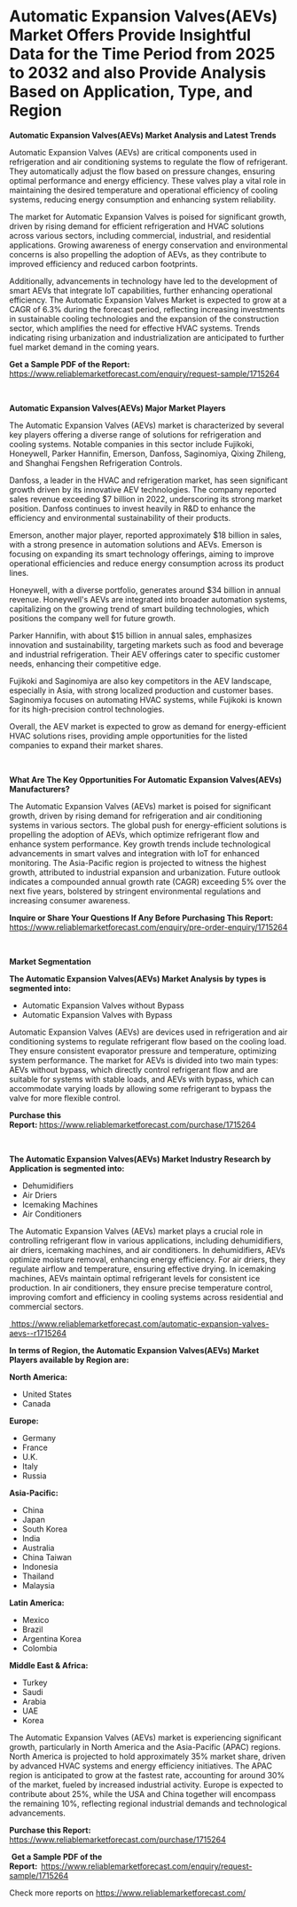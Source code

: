<p><h1>Automatic Expansion Valves(AEVs) Market Offers Provide Insightful Data for the Time Period from 2025 to 2032 and also Provide Analysis Based on Application, Type, and Region</h1></p><p><strong>Automatic Expansion Valves(AEVs) Market Analysis and Latest Trends</strong></p>
<p><p>Automatic Expansion Valves (AEVs) are critical components used in refrigeration and air conditioning systems to regulate the flow of refrigerant. They automatically adjust the flow based on pressure changes, ensuring optimal performance and energy efficiency. These valves play a vital role in maintaining the desired temperature and operational efficiency of cooling systems, reducing energy consumption and enhancing system reliability.</p><p>The market for Automatic Expansion Valves is poised for significant growth, driven by rising demand for efficient refrigeration and HVAC solutions across various sectors, including commercial, industrial, and residential applications. Growing awareness of energy conservation and environmental concerns is also propelling the adoption of AEVs, as they contribute to improved efficiency and reduced carbon footprints.</p><p>Additionally, advancements in technology have led to the development of smart AEVs that integrate IoT capabilities, further enhancing operational efficiency. The Automatic Expansion Valves Market is expected to grow at a CAGR of 6.3% during the forecast period, reflecting increasing investments in sustainable cooling technologies and the expansion of the construction sector, which amplifies the need for effective HVAC systems. Trends indicating rising urbanization and industrialization are anticipated to further fuel market demand in the coming years.</p></p>
<p><strong>Get a Sample PDF of the Report:&nbsp;</strong> <a href="https://www.reliablemarketforecast.com/enquiry/request-sample/1715264?utm_campaign=1102&utm_medium=2&utm_source=Github&utm_content=ia&utm_term=12012025&utm_id=automatic-expansion-valvesaevs">https://www.reliablemarketforecast.com/enquiry/request-sample/1715264</a></p>
<p>&nbsp;</p>
<p><strong>Automatic Expansion Valves(AEVs) Major Market Players</strong></p>
<p><p>The Automatic Expansion Valves (AEVs) market is characterized by several key players offering a diverse range of solutions for refrigeration and cooling systems. Notable companies in this sector include Fujikoki, Honeywell, Parker Hannifin, Emerson, Danfoss, Saginomiya, Qixing Zhileng, and Shanghai Fengshen Refrigeration Controls.</p><p>Danfoss, a leader in the HVAC and refrigeration market, has seen significant growth driven by its innovative AEV technologies. The company reported sales revenue exceeding $7 billion in 2022, underscoring its strong market position. Danfoss continues to invest heavily in R&D to enhance the efficiency and environmental sustainability of their products.</p><p>Emerson, another major player, reported approximately $18 billion in sales, with a strong presence in automation solutions and AEVs. Emerson is focusing on expanding its smart technology offerings, aiming to improve operational efficiencies and reduce energy consumption across its product lines.</p><p>Honeywell, with a diverse portfolio, generates around $34 billion in annual revenue. Honeywell's AEVs are integrated into broader automation systems, capitalizing on the growing trend of smart building technologies, which positions the company well for future growth.</p><p>Parker Hannifin, with about $15 billion in annual sales, emphasizes innovation and sustainability, targeting markets such as food and beverage and industrial refrigeration. Their AEV offerings cater to specific customer needs, enhancing their competitive edge.</p><p>Fujikoki and Saginomiya are also key competitors in the AEV landscape, especially in Asia, with strong localized production and customer bases. Saginomiya focuses on automating HVAC systems, while Fujikoki is known for its high-precision control technologies.</p><p>Overall, the AEV market is expected to grow as demand for energy-efficient HVAC solutions rises, providing ample opportunities for the listed companies to expand their market shares.</p></p>
<p>&nbsp;</p>
<p><strong>What Are The Key Opportunities For Automatic Expansion Valves(AEVs) Manufacturers?</strong></p>
<p><p>The Automatic Expansion Valves (AEVs) market is poised for significant growth, driven by rising demand for refrigeration and air conditioning systems in various sectors. The global push for energy-efficient solutions is propelling the adoption of AEVs, which optimize refrigerant flow and enhance system performance. Key growth trends include technological advancements in smart valves and integration with IoT for enhanced monitoring. The Asia-Pacific region is projected to witness the highest growth, attributed to industrial expansion and urbanization. Future outlook indicates a compounded annual growth rate (CAGR) exceeding 5% over the next five years, bolstered by stringent environmental regulations and increasing consumer awareness.</p></p>
<p><strong>Inquire or Share Your Questions If Any Before Purchasing This Report:</strong> <a href="https://www.reliablemarketforecast.com/enquiry/pre-order-enquiry/1715264?utm_campaign=1102&utm_medium=2&utm_source=Github&utm_content=ia&utm_term=12012025&utm_id=automatic-expansion-valvesaevs">https://www.reliablemarketforecast.com/enquiry/pre-order-enquiry/1715264</a></p>
<p>&nbsp;</p>
<p><strong>Market Segmentation</strong></p>
<p><strong>The Automatic Expansion Valves(AEVs) Market Analysis by types is segmented into:</strong></p>
<p><ul><li>Automatic Expansion Valves without Bypass</li><li>Automatic Expansion Valves with Bypass</li></ul></p>
<p><p>Automatic Expansion Valves (AEVs) are devices used in refrigeration and air conditioning systems to regulate refrigerant flow based on the cooling load. They ensure consistent evaporator pressure and temperature, optimizing system performance. The market for AEVs is divided into two main types: AEVs without bypass, which directly control refrigerant flow and are suitable for systems with stable loads, and AEVs with bypass, which can accommodate varying loads by allowing some refrigerant to bypass the valve for more flexible control.</p></p>
<p><strong>Purchase this Report:&nbsp;</strong><a href="https://www.reliablemarketforecast.com/purchase/1715264?utm_campaign=1102&utm_medium=2&utm_source=Github&utm_content=ia&utm_term=12012025&utm_id=automatic-expansion-valvesaevs">https://www.reliablemarketforecast.com/purchase/1715264</a></p>
<p>&nbsp;</p>
<p><strong>The Automatic Expansion Valves(AEVs) Market Industry Research by Application is segmented into:</strong></p>
<p><ul><li>Dehumidifiers</li><li>Air Driers</li><li>Icemaking Machines</li><li>Air Conditioners</li></ul></p>
<p><p>The Automatic Expansion Valves (AEVs) market plays a crucial role in controlling refrigerant flow in various applications, including dehumidifiers, air driers, icemaking machines, and air conditioners. In dehumidifiers, AEVs optimize moisture removal, enhancing energy efficiency. For air driers, they regulate airflow and temperature, ensuring effective drying. In icemaking machines, AEVs maintain optimal refrigerant levels for consistent ice production. In air conditioners, they ensure precise temperature control, improving comfort and efficiency in cooling systems across residential and commercial sectors.</p></p>
<p><a href="https://www.reliablemarketforecast.com/automatic-expansion-valves-aevs--r1715264?utm_campaign=1102&utm_medium=2&utm_source=Github&utm_content=ia&utm_term=12012025&utm_id=automatic-expansion-valvesaevs">&nbsp;https://www.reliablemarketforecast.com/automatic-expansion-valves-aevs--r1715264</a></p>
<p><strong>In terms of Region, the Automatic Expansion Valves(AEVs) Market Players available by Region are:</strong></p>
<p>
    <p> <strong> North America: </strong>
        <ul>
            <li>United States</li>
            <li>Canada</li>
        </ul>
        </p> 
    <p> <strong> Europe: </strong>
        <ul>
            <li>Germany</li>
            <li>France</li>
            <li>U.K.</li>
            <li>Italy</li>
            <li>Russia</li>
        </ul>
        </p> 
    <p> <strong> Asia-Pacific: </strong>
        <ul>
            <li>China</li>
            <li>Japan</li>
            <li>South Korea</li>
            <li>India</li>
            <li>Australia</li>
            <li>China Taiwan</li>
            <li>Indonesia</li>
            <li>Thailand</li>
            <li>Malaysia</li>
        </ul>
        </p> 
    <p> <strong> Latin America: </strong>
        <ul>
            <li>Mexico</li>
            <li>Brazil</li>
            <li>Argentina Korea</li>
            <li>Colombia</li>
        </ul>
        </p> 
    <p> <strong> Middle East & Africa: </strong>
        <ul>
            <li>Turkey</li>
            <li>Saudi</li>
            <li>Arabia</li>
            <li>UAE</li>
            <li>Korea</li>
        </ul>
    </p>
    </p>
<p><p>The Automatic Expansion Valves (AEVs) market is experiencing significant growth, particularly in North America and the Asia-Pacific (APAC) regions. North America is projected to hold approximately 35% market share, driven by advanced HVAC systems and energy efficiency initiatives. The APAC region is anticipated to grow at the fastest rate, accounting for around 30% of the market, fueled by increased industrial activity. Europe is expected to contribute about 25%, while the USA and China together will encompass the remaining 10%, reflecting regional industrial demands and technological advancements.</p></p>
<p><strong>Purchase this Report: </strong><a href="https://www.reliablemarketforecast.com/purchase/1715264?utm_campaign=1102&utm_medium=2&utm_source=Github&utm_content=ia&utm_term=12012025&utm_id=automatic-expansion-valvesaevs">https://www.reliablemarketforecast.com/purchase/1715264</a></p>
<p>&nbsp;<strong>Get a Sample PDF of the Report:&nbsp;&nbsp;</strong><a href="https://www.reliablemarketforecast.com/enquiry/request-sample/1715264?utm_campaign=1102&utm_medium=2&utm_source=Github&utm_content=ia&utm_term=12012025&utm_id=automatic-expansion-valvesaevs">https://www.reliablemarketforecast.com/enquiry/request-sample/1715264</a></p>
<p><strong></strong></p>
<p>Check more reports on <a href="https://www.reliablemarketforecast.com/?utm_campaign=1102&utm_medium=2&utm_source=Github&utm_content=ia&utm_term=12012025&utm_id=automatic-expansion-valvesaevs">https://www.reliablemarketforecast.com/</a></p>